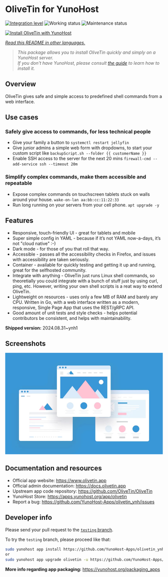 <!--
N.B.: This README was automatically generated by <https://github.com/YunoHost/apps/tree/master/tools/readme_generator>
It shall NOT be edited by hand.
-->

# OliveTin for YunoHost

[![Integration level](https://dash.yunohost.org/integration/olivetin.svg)](https://ci-apps.yunohost.org/ci/apps/olivetin/) ![Working status](https://ci-apps.yunohost.org/ci/badges/olivetin.status.svg) ![Maintenance status](https://ci-apps.yunohost.org/ci/badges/olivetin.maintain.svg)

[![Install OliveTin with YunoHost](https://install-app.yunohost.org/install-with-yunohost.svg)](https://install-app.yunohost.org/?app=olivetin)

*[Read this README in other languages.](./ALL_README.md)*

> *This package allows you to install OliveTin quickly and simply on a YunoHost server.*  
> *If you don't have YunoHost, please consult [the guide](https://yunohost.org/install) to learn how to install it.*

## Overview

OliveTin gives safe and simple access to predefined shell commands from a web interface.

## Use cases
###  Safely give access to commands, for less technical people

- Give your family a button to `systemctl restart jellyfin`
- Give junior admins a simple web form with dropdowns, to start your custom script like `backupScript.sh --folder {{ customerName }}`
- Enable SSH access to the server for the next 20 mins `firewall-cmd --add-service ssh --timeout 20m`

### Simplify complex commands, make them accessible and repeatable

- Expose complex commands on touchscreen tablets stuck on walls around your house. `wake-on-lan aa:bb:cc:11:22:33`
- Run long running on your servers from your cell phone. `apt upgrade -y`

## Features

- Responsive, touch-friendly UI - great for tablets and mobile
- Super simple config in YAML - because if it’s not YAML now-a-days, it’s not "cloud native" :-)
- Dark mode - for those of you that roll that way.
- Accessible - passes all the accessibility checks in Firefox, and issues with accessibility are taken seriously.
- Container - available for quickly testing and getting it up and running, great for the selfhosted community.
- Integrate with anything - OliveTin just runs Linux shell commands, so theoretially you could integrate with a bunch of stuff just by using curl, ping, etc. However, writing your own shell scripts is a reat way to extend OliveTin.
- Lightweight on resources - uses only a few MB of RAM and barely any CPU. Written in Go, with a web interface written as a modern, responsive, Single Page App that uses the REST/gRPC API.
- Good amount of unit tests and style checks - helps potential contributors be consistent, and helps with maintainability.


**Shipped version:** 2024.08.31~ynh1

## Screenshots

![Screenshot of OliveTin](./doc/screenshots/example.jpg)

## Documentation and resources

- Official app website: <https://www.olivetin.app>
- Official admin documentation: <https://docs.olivetin.app>
- Upstream app code repository: <https://github.com/OliveTin/OliveTin>
- YunoHost Store: <https://apps.yunohost.org/app/olivetin>
- Report a bug: <https://github.com/YunoHost-Apps/olivetin_ynh/issues>

## Developer info

Please send your pull request to the [`testing` branch](https://github.com/YunoHost-Apps/olivetin_ynh/tree/testing).

To try the `testing` branch, please proceed like that:

```bash
sudo yunohost app install https://github.com/YunoHost-Apps/olivetin_ynh/tree/testing --debug
or
sudo yunohost app upgrade olivetin -u https://github.com/YunoHost-Apps/olivetin_ynh/tree/testing --debug
```

**More info regarding app packaging:** <https://yunohost.org/packaging_apps>
